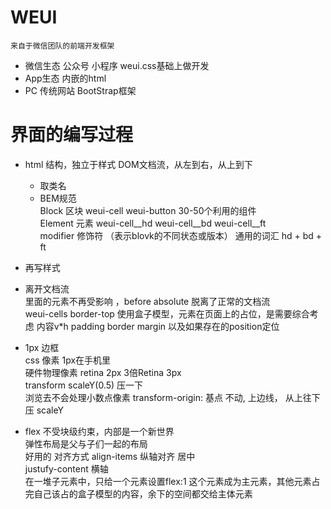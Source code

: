 # WEUI
    来自于微信团队的前端开发框架

- 微信生态 公众号 小程序 weui.css基础上做开发
- App生态 内嵌的html
- PC 传统网站 BootStrap框架

# 界面的编写过程

- html 结构，独立于样式 DOM文档流，从左到右，从上到下
    - 取类名
    - BEM规范   
    Block 区块 weui-cell weui-button 30-50个利用的组件   
    Element 元素 weui-cell__hd weui-cell__bd weui-cell__ft  
    modifier 修饰符 （表示blovk的不同状态或版本）
    通用的词汇  hd + bd + ft
- 再写样式
- 离开文档流    
里面的元素不再受影响 ，before absolute 脱离了正常的文档流   
weui-cells border-top 使用盒子模型，元素在页面上的占位，是需要综合考虑 内容v*h padding border margin 以及如果存在的position定位

- 1px 边框  
css 像素 1px在手机里    
硬件物理像素 retina 2px 3倍Retina 3px   
transform scaleY(0.5) 压一下    
浏览去不会处理小数点像素
transform-origin: 基点 不动,  上边线， 从上往下压 scaleY    

- flex 不受块级约束，内部是一个新世界  
弹性布局是父与子们一起的布局   
好用的 对齐方式 align-items 纵轴对齐 居中   
justufy-content 横轴    
在一堆子元素中，只给一个元素设置flex:1 这个元素成为主元素，其他元素占完自己该占的盒子模型的内容，余下的空间都交给主体元素
